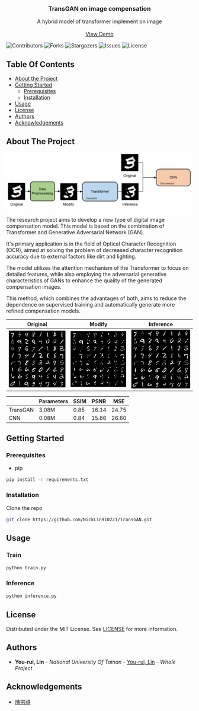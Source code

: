 <br/>
<p align="center">
  <h3 align="center">TransGAN on image compensation</h3>

  <p align="center">
    A hybrid model of transformer implement on image
    <br/>
    <br/>
    <a href="https://dearestbee.tplinkdns.com/demo">View Demo</a>
  </p>
</p>

![Contributors](https://img.shields.io/github/contributors/NickLin910221/TransGAN?color=dark-green) ![Forks](https://img.shields.io/github/forks/NickLin910221/TransGAN?style=social) ![Stargazers](https://img.shields.io/github/stars/NickLin910221/TransGAN?style=social) ![Issues](https://img.shields.io/github/issues/NickLin910221/TransGAN) ![License](https://img.shields.io/github/license/NickLin910221/TransGAN) 

## Table Of Contents

* [About the Project](#about-the-project)
* [Getting Started](#getting-started)
  * [Prerequisites](#prerequisites)
  * [Installation](#installation)
* [Usage](#usage)
* [License](#license)
* [Authors](#authors)
* [Acknowledgements](#acknowledgements)

## About The Project

![Screen Shot](images/Overall_Architecture.png)

The research project aims to develop a new type of digital image compensation model. This model is based on the combination of Transformer and Generative Adversarial Network (GAN). 

It's primary application is in the field of Optical Character Recognition (OCR), aimed at solving the problem of decreased character recognition accuracy due to external factors like dirt and lighting. 

The model utilizes the attention mechanism of the Transformer to focus on detailed features, while also employing the adversarial generative characteristics of GANs to enhance the quality of the generated compensation images. 

This method, which combines the advantages of both, aims to reduce the dependence on supervised training and automatically generate more refined compensation models.

|Original|Modify|Inference|
|-----|--------|--------|
|![Original](inference/2023-11-08T11:57:02/original.png)|![Modify](inference/2023-11-08T11:57:02/modify.png)|![Inference](inference/2023-11-08T11:57:02/inference.png)|

||Parameters|SSIM|PSNR|MSE|
|-----|--------|--------|--------|--------|
|TransGAN|3.08M|0.85|16.14|24.75|
|CNN|0.08M|0.84|15.86|26.60|

## Getting Started
### Prerequisites

* pip

```sh
pip install -r requirements.txt
```

### Installation

Clone the repo

```sh
git clone https://github.com/NickLin910221/TransGAN.git
```

## Usage

### Train
```sh
python train.py
```

### Inference
```sh
python inference.py
```

## License

Distributed under the MIT License. See [LICENSE](LICENSE) for more information.

## Authors

* **You-rui, Lin** - *National University Of Tainan* - [You-rui, Lin](https://github.com/NickLin910221/) - *Whole Project*

## Acknowledgements

* [陳宗禧](https://home.nutn.edu.tw/chents/index-c.html)
